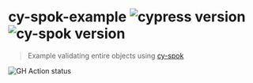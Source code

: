 # cy-spok-example ![cypress version](https://img.shields.io/badge/cypress-9.6.0-brightgreen) ![cy-spok version](https://img.shields.io/badge/cy--spok-1.5.2-brightgreen)
> Example validating entire objects using [cy-spok](https://github.com/bahmutov/cy-spok)

![GH Action status](https://github.com/bahmutov/cy-spok-example/workflows/tests/badge.svg?branch=master)
